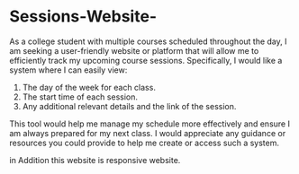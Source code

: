 # Sessions-Website-
 As a college student with multiple courses scheduled throughout the day, I am seeking a user-friendly website or platform that will allow me to efficiently track my upcoming course sessions. Specifically, I would like a system where I can easily view:

1) The day of the week for each class.
2) The start time of each session.
3) Any additional relevant details and the link of the session.

This tool would help me manage my schedule more effectively and ensure I am always prepared for my next class. I would appreciate any guidance or resources you could provide to help me create or access such a system.  

in Addition this website is responsive website.
